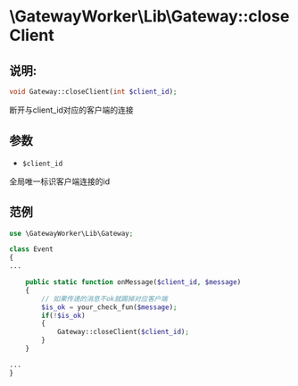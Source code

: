 # \GatewayWorker\Lib\Gateway::closeClient

## 说明:
```php
void Gateway::closeClient(int $client_id);
```

断开与client_id对应的客户端的连接


## 参数

* ```$client_id```

全局唯一标识客户端连接的id

## 范例
```php
use \GatewayWorker\Lib\Gateway;

class Event
{
...

    public static function onMessage($client_id, $message)
    {
        // 如果传递的消息不ok就踢掉对应客户端
        $is_ok = your_check_fun($message);
        if(!$is_ok)
        {
            Gateway::closeClient($client_id);
        }
    }

...
}
```

